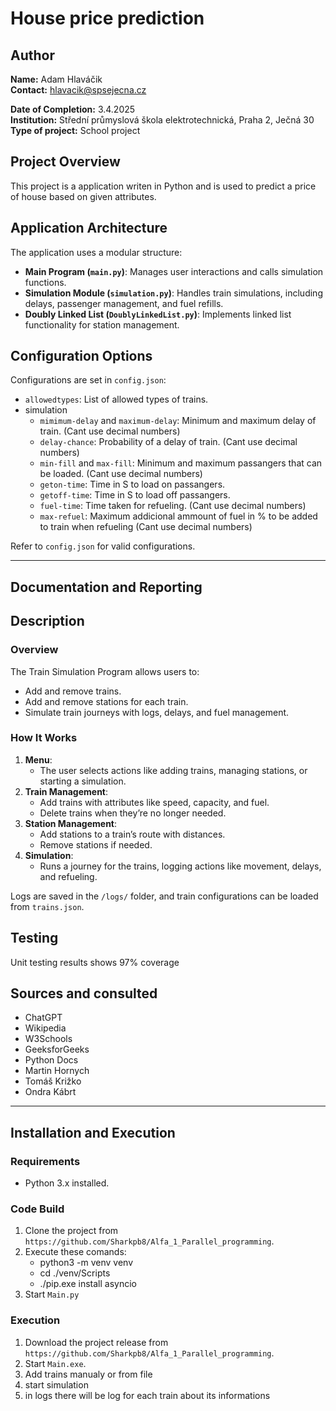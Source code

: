# House price prediction

## Author
**Name:** Adam Hlaváčik  
**Contact:** hlavacik@spsejecna.cz

**Date of Completion:** 3.4.2025  
**Institution:** Střední průmyslová škola elektrotechnická, Praha 2, Ječná 30  
**Type of project:** School project



## Project Overview
This project is a application writen in Python and is used to predict a price of house based on given attributes.


## Application Architecture
The application uses a modular structure:
- **Main Program (`main.py`)**: Manages user interactions and calls simulation functions.
- **Simulation Module (`simulation.py`)**: Handles train simulations, including delays, passenger management, and fuel refills.
- **Doubly Linked List (`DoublyLinkedList.py`)**: Implements linked list functionality for station management.


## Configuration Options
Configurations are set in `config.json`:
- `allowedtypes`: List of allowed types of trains.
- simulation
  - `mimimum-delay` and `maximum-delay`: Minimum and maximum delay of train. (Cant use decimal numbers)
  - `delay-chance`: Probability of a delay of train. (Cant use decimal numbers)
  - `min-fill` and `max-fill`: Minimum and maximum passangers that can be loaded. (Cant use decimal numbers)
  - `geton-time`: Time in S to load on passangers.
  - `getoff-time`: Time in S to load off passangers.
  - `fuel-time`: Time taken for refueling. (Cant use decimal numbers)
  - `max-refuel`: Maximum addicional ammount of fuel in % to be added to train when refueling (Cant use decimal numbers)

Refer to `config.json` for valid configurations.

---
## Documentation and Reporting
## Description
### Overview
The Train Simulation Program allows users to:
- Add and remove trains.
- Add and remove stations for each train.
- Simulate train journeys with logs, delays, and fuel management.

### How It Works
1. **Menu**:
   - The user selects actions like adding trains, managing stations, or starting a simulation.
2. **Train Management**:
   - Add trains with attributes like speed, capacity, and fuel.
   - Delete trains when they’re no longer needed.
3. **Station Management**:
   - Add stations to a train’s route with distances.
   - Remove stations if needed.
4. **Simulation**:
   - Runs a journey for the trains, logging actions like movement, delays, and refueling.

Logs are saved in the `/logs/` folder, and train configurations can be loaded from `trains.json`.

## Testing
Unit testing results shows 97% coverage

## Sources and consulted
- ChatGPT
- Wikipedia
- W3Schools
- GeeksforGeeks
- Python Docs
- Martin Hornych
- Tomáš Križko
- Ondra Kábrt
---
## Installation and Execution
### Requirements
- Python 3.x installed.

### Code Build
1. Clone the project from `https://github.com/Sharkpb8/Alfa_1_Parallel_programming`.
2. Execute these comands:
   - python3 -m venv venv
   - cd ./venv/Scripts
   - ./pip.exe install asyncio
3. Start `Main.py`


### Execution
1. Download the project release from `https://github.com/Sharkpb8/Alfa_1_Parallel_programming`.
2. Start `Main.exe`.
3. Add trains manualy or from file
4. start simulation
5. in logs there will be log for each train about its informations